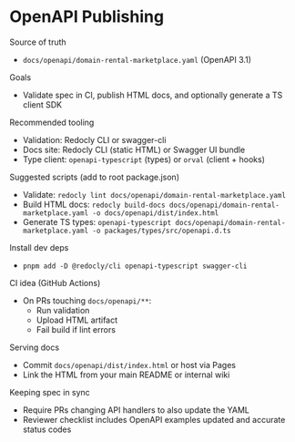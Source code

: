 # OpenAPI Publishing

Source of truth
- `docs/openapi/domain-rental-marketplace.yaml` (OpenAPI 3.1)

Goals
- Validate spec in CI, publish HTML docs, and optionally generate a TS client SDK

Recommended tooling
- Validation: Redocly CLI or swagger-cli
- Docs site: Redocly CLI (static HTML) or Swagger UI bundle
- Type client: `openapi-typescript` (types) or `orval` (client + hooks)

Suggested scripts (add to root package.json)
- Validate: `redocly lint docs/openapi/domain-rental-marketplace.yaml`
- Build HTML docs: `redocly build-docs docs/openapi/domain-rental-marketplace.yaml -o docs/openapi/dist/index.html`
- Generate TS types: `openapi-typescript docs/openapi/domain-rental-marketplace.yaml -o packages/types/src/openapi.d.ts`

Install dev deps
- `pnpm add -D @redocly/cli openapi-typescript swagger-cli`

CI idea (GitHub Actions)
- On PRs touching `docs/openapi/**`:
  - Run validation
  - Upload HTML artifact
  - Fail build if lint errors

Serving docs
- Commit `docs/openapi/dist/index.html` or host via Pages
- Link the HTML from your main README or internal wiki

Keeping spec in sync
- Require PRs changing API handlers to also update the YAML
- Reviewer checklist includes OpenAPI examples updated and accurate status codes

